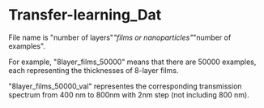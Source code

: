 # Transfer-learning_Dat
File name is "number of layers"_"films or nanoparticles"_"number of examples". 

For example, "8layer_films_50000" means that there are 50000 examples, each representing the thicknesses of 8-layer films. 

"8layer_films_50000_val" representes the corresponding transmission spectrum from 400 nm to 800nm with 2nm step (not including 800 nm). 
